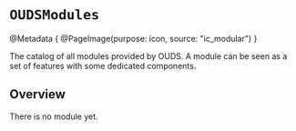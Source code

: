 # ``OUDSModules``

@Metadata {
    @PageImage(purpose: icon, source: "ic_modular")
}

The catalog of all modules provided by OUDS.
A module can be seen as a set of features with some dedicated components.

## Overview

There is no module yet.

